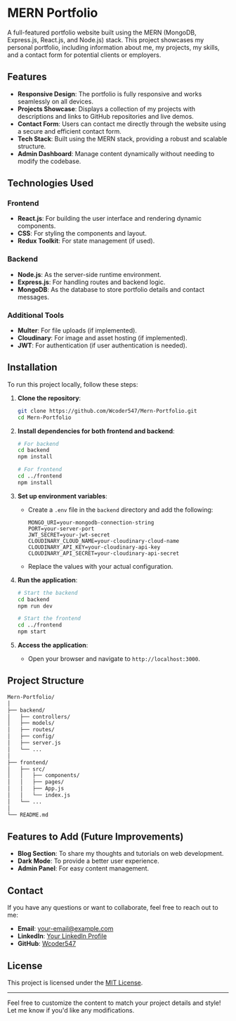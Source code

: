# MERN Portfolio

A full-featured portfolio website built using the MERN (MongoDB, Express.js, React.js, and Node.js) stack. This project showcases my personal portfolio, including information about me, my projects, my skills, and a contact form for potential clients or employers.

## Features

- **Responsive Design**: The portfolio is fully responsive and works seamlessly on all devices.
- **Projects Showcase**: Displays a collection of my projects with descriptions and links to GitHub repositories and live demos.
- **Contact Form**: Users can contact me directly through the website using a secure and efficient contact form.
- **Tech Stack**: Built using the MERN stack, providing a robust and scalable structure.
- **Admin Dashboard**: Manage content dynamically without needing to modify the codebase.

## Technologies Used

### Frontend

- **React.js**: For building the user interface and rendering dynamic components.
- **CSS**: For styling the components and layout.
- **Redux Toolkit**: For state management (if used).

### Backend

- **Node.js**: As the server-side runtime environment.
- **Express.js**: For handling routes and backend logic.
- **MongoDB**: As the database to store portfolio details and contact messages.

### Additional Tools

- **Multer**: For file uploads (if implemented).
- **Cloudinary**: For image and asset hosting (if implemented).
- **JWT**: For authentication (if user authentication is needed).

## Installation

To run this project locally, follow these steps:

1. **Clone the repository**:

   ```bash
   git clone https://github.com/Wcoder547/Mern-Portfolio.git
   cd Mern-Portfolio
   ```

2. **Install dependencies for both frontend and backend**:

   ```bash
   # For backend
   cd backend
   npm install

   # For frontend
   cd ../frontend
   npm install
   ```

3. **Set up environment variables**:

   - Create a `.env` file in the `backend` directory and add the following:
     ```env
     MONGO_URI=your-mongodb-connection-string
     PORT=your-server-port
     JWT_SECRET=your-jwt-secret
     CLOUDINARY_CLOUD_NAME=your-cloudinary-cloud-name
     CLOUDINARY_API_KEY=your-cloudinary-api-key
     CLOUDINARY_API_SECRET=your-cloudinary-api-secret
     ```
   - Replace the values with your actual configuration.

4. **Run the application**:

   ```bash
   # Start the backend
   cd backend
   npm run dev

   # Start the frontend
   cd ../frontend
   npm start
   ```

5. **Access the application**:
   - Open your browser and navigate to `http://localhost:3000`.

## Project Structure

```bash
Mern-Portfolio/
│
├── backend/
│   ├── controllers/
│   ├── models/
│   ├── routes/
│   ├── config/
│   ├── server.js
│   └── ...
│
├── frontend/
│   ├── src/
│   │   ├── components/
│   │   ├── pages/
│   │   ├── App.js
│   │   └── index.js
│   └── ...
│
└── README.md
```

## Features to Add (Future Improvements)

- **Blog Section**: To share my thoughts and tutorials on web development.
- **Dark Mode**: To provide a better user experience.
- **Admin Panel**: For easy content management.

## Contact

If you have any questions or want to collaborate, feel free to reach out to me:

- **Email**: [your-email@example.com](mailto:your-email@example.com)
- **LinkedIn**: [Your LinkedIn Profile](https://www.linkedin.com/in/your-profile/)
- **GitHub**: [Wcoder547](https://github.com/Wcoder547)

## License

This project is licensed under the [MIT License](LICENSE).

---

Feel free to customize the content to match your project details and style! Let me know if you'd like any modifications.
